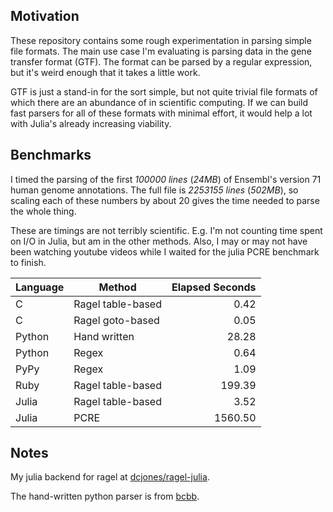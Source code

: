 
## Motivation

These repository contains some rough experimentation in parsing simple file
formats. The main use case I'm evaluating is parsing data in the gene transfer
format (GTF). The format can be parsed by a regular expression, but it's weird
enough that it takes a little work.

GTF is just a stand-in for the sort simple, but not quite trivial file
formats of which there are an abundance of in scientific computing. If we can
build fast parsers for all of these formats with minimal effort, it would help a
lot with Julia's already increasing viability.

## Benchmarks

I timed the parsing of the first *100000 lines* (*24MB*) of Ensembl's version 71
human genome annotations. The full file is *2253155 lines* (*502MB*), so scaling
each of these numbers by about 20 gives the time needed to parse the whole
thing.

These are timings are not terribly scientific. E.g. I'm not counting time
spent on I/O in Julia, but am in the other methods. Also, I may or may not have
been watching youtube videos while I waited for the julia PCRE benchmark to
finish.

| Language | Method            | Elapsed Seconds |
| -------- | ----------------- | --------------: |
| C        | Ragel table-based |            0.42 |
| C        | Ragel goto-based  |            0.05 |
| Python   | Hand written      |           28.28 |
| Python   | Regex             |            0.64 |
| PyPy     | Regex             |            1.09 |
| Ruby     | Ragel table-based |          199.39 |
| Julia    | Ragel table-based |            3.52 |
| Julia    | PCRE              |         1560.50 |

## Notes

My julia backend for ragel at [dcjones/ragel-julia](https://github.com/dcjones/ragel-julia).

The hand-written python parser is from [bcbb](https://github.com/chapmanb/bcbb).


